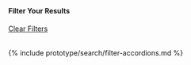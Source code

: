 
<div class="search-filters-lg">
  <div class="filter-controls grid-row" style="margin-top: 2.5rem;">
    <div class="grid-col-6"><h4>Filter Your Results</h4></div>
    <div class="grid-col-6"><a href="/" class="usa-button usa-button--outline">Clear Filters</a></div>
  </div>
  <div style="margin-top: 2rem;">
    {% include prototype/search/filter-accordions.md %}
  </div>
</div>



